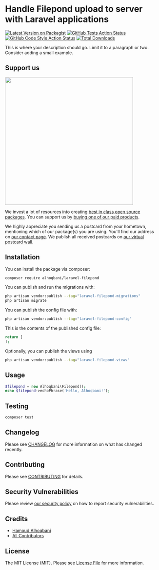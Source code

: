 # Handle Filepond upload to server with Laravel applications

[![Latest Version on Packagist](https://img.shields.io/packagist/v/alhoqbani/laravel-filepond.svg?style=flat-square)](https://packagist.org/packages/alhoqbani/laravel-filepond)
[![GitHub Tests Action Status](https://img.shields.io/github/actions/workflow/status/alhoqbani/laravel-filepond/run-tests.yml?branch=main&label=tests&style=flat-square)](https://github.com/alhoqbani/laravel-filepond/actions?query=workflow%3Arun-tests+branch%3Amain)
[![GitHub Code Style Action Status](https://img.shields.io/github/actions/workflow/status/alhoqbani/laravel-filepond/fix-php-code-style-issues.yml?branch=main&label=code%20style&style=flat-square)](https://github.com/alhoqbani/laravel-filepond/actions?query=workflow%3A"Fix+PHP+code+style+issues"+branch%3Amain)
[![Total Downloads](https://img.shields.io/packagist/dt/alhoqbani/laravel-filepond.svg?style=flat-square)](https://packagist.org/packages/alhoqbani/laravel-filepond)

This is where your description should go. Limit it to a paragraph or two. Consider adding a small example.

## Support us

[<img src="https://github-ads.s3.eu-central-1.amazonaws.com/laravel-filepond.jpg?t=1" width="419px" />](https://spatie.be/github-ad-click/laravel-filepond)

We invest a lot of resources into creating [best in class open source packages](https://spatie.be/open-source). You can support us by [buying one of our paid products](https://spatie.be/open-source/support-us).

We highly appreciate you sending us a postcard from your hometown, mentioning which of our package(s) you are using. You'll find our address on [our contact page](https://spatie.be/about-us). We publish all received postcards on [our virtual postcard wall](https://spatie.be/open-source/postcards).

## Installation

You can install the package via composer:

```bash
composer require alhoqbani/laravel-filepond
```

You can publish and run the migrations with:

```bash
php artisan vendor:publish --tag="laravel-filepond-migrations"
php artisan migrate
```

You can publish the config file with:

```bash
php artisan vendor:publish --tag="laravel-filepond-config"
```

This is the contents of the published config file:

```php
return [
];
```

Optionally, you can publish the views using

```bash
php artisan vendor:publish --tag="laravel-filepond-views"
```

## Usage

```php
$filepond = new Alhoqbani\Filepond();
echo $filepond->echoPhrase('Hello, Alhoqbani!');
```

## Testing

```bash
composer test
```

## Changelog

Please see [CHANGELOG](CHANGELOG.md) for more information on what has changed recently.

## Contributing

Please see [CONTRIBUTING](CONTRIBUTING.md) for details.

## Security Vulnerabilities

Please review [our security policy](../../security/policy) on how to report security vulnerabilities.

## Credits

- [Hamoud Alhoqbani](https://github.com/alhoqbani)
- [All Contributors](../../contributors)

## License

The MIT License (MIT). Please see [License File](LICENSE.md) for more information.

